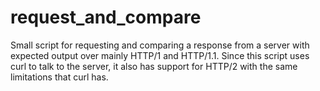 # request_and_compare
Small script for requesting and comparing a response from a server with expected output over mainly HTTP/1 and HTTP/1.1.
Since this script uses curl to talk to the server, it also has support for HTTP/2 with the same limitations that curl has.
